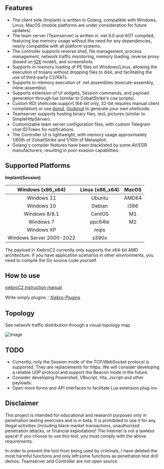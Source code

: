 

## Features

- The client side (Implant) is written in Golang, compatible with Windows, Linux, MacOS (mobile platforms are under consideration for future updates).
- The team server (Teamserver) is written in .net 8.0 and AOT compiled, featuring low memory usage without the need for any dependencies, nearly compatible with all platform systems.
- The controller supports reverse shell, file management, process management, network traffic monitoring, memory loading, reverse proxy (based on [IOX](https://github.com/EddieIvan01/iox) model), and screenshots.
- Supports in-memory loading of PE files on Windows/Linux, allowing the execution of trojans without dropping files to disk, and facilitating the use of third-party C2/RATs.
- Supports in-memory execution of .net assemblies (execute-assembly, inline-assembly).
- Supports extension of UI widgets, Session commands, and payload generation through lua (similar to CobaltStrike's cna scripts).
- Custom RDI shellcode support (64-bit only, 32-bit requires manual client compilation) or use [donut](https://github.com/TheWover/donut), [Godonut](https://github.com/Binject/go-donut) to generate your own shellcode.
- Teamserver supports hosting binary files, text, pictures (similar to SimpleHttpServer).
- Customizable team server configuration files, with custom Telegram chat ID/Token for notifications.
- The Controller UI is lightweight, with memory usage approximately 1/60th of CobaltStrike and 1/10th of Metasploit.
- Golang's compiler features have been blacklisted by some AV/EDR manufacturers, resulting in poor evasion capabilities.

## Supported Platforms

**Implant(Session)**

|    Windows (x86_x64)     | Linux (x86_x64) | MacOS |
| :----------------------: | :-------------: | :---: |
|        Windows 11        |     Ubuntu      | AMD64 |
|        Windows 10        |     Debian      | i386  |
|      Windows 8/8.1       |     CentOS      |  M1   |
|        Windows 7         |     ppc64le     |  M2   |
|        Windows XP        |      mips       |       |
| Windows Server 2000-2022 |      s390x      |       |

The payload in XiebroC2 currently only supports the x64-bit AMD architecture. If you have application scenarios in other environments, you need to compile the Go source code yourself.

## How to use

[xiebroC2 instruction manual](https://github.com/INotGreen/XiebroC2/wiki)

Write simply  plugins：[Xiebro-Plugins](https://github.com/INotGreen/Xiebro-Plugins)



## Topology

See network traffic distribution through a visual topology map

![image](https://github.com/INotGreen/XiebroC2/blob/main/Image/image-20240616214300666.png)



## TODO

- Currently, only the Session mode of the TCP/WebSocket protocol is supported. They are replacements for https. We will consider developing a reliable UDP protocol and support the Beacon mode in the future.
- Consider developing Powershell, VBscript, Hta, Jscript and other payloads.
- Open more forms and API interfaces to facilitate Lua extension plug-ins



## Disclaimer

This project is intended for educational and research purposes only in penetration testing exercises and is in beta. It is prohibited to use it for any illegal activities (including black market transactions, unauthorized penetration attacks, or financial exploitation)! The Internet is not a lawless space! If you choose to use this tool, you must comply with the above requirements.

In order to prevent the tool from being used by criminals, I have deleted the most harmful functions and only left some functions as penetration test drill demos. Teamserver and Controller are not open source.

